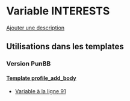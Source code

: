 # Variable INTERESTS
[Ajouter une description](https://fa-tvars.appspot.com/var/INTERESTS)

## Utilisations dans les templates

### Version PunBB

#### [Template profile_add_body](punbb/profile_add_body.md)
* [Variable &agrave; la ligne 91](../punbb/profile_add_body.tpl#L91)